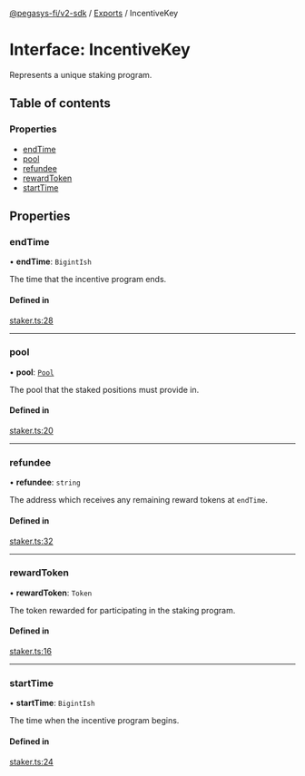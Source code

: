 [@pegasys-fi/v2-sdk](../README.md) / [Exports](../modules.md) / IncentiveKey

# Interface: IncentiveKey

Represents a unique staking program.

## Table of contents

### Properties

- [endTime](IncentiveKey.md#endtime)
- [pool](IncentiveKey.md#pool)
- [refundee](IncentiveKey.md#refundee)
- [rewardToken](IncentiveKey.md#rewardtoken)
- [startTime](IncentiveKey.md#starttime)

## Properties

### endTime

• **endTime**: `BigintIsh`

The time that the incentive program ends.

#### Defined in

[staker.ts:28](https://github.com/Uniswap/v2-sdk/blob/08a7c05/src/staker.ts#L28)

___

### pool

• **pool**: [`Pool`](../classes/Pool.md)

The pool that the staked positions must provide in.

#### Defined in

[staker.ts:20](https://github.com/Uniswap/v2-sdk/blob/08a7c05/src/staker.ts#L20)

___

### refundee

• **refundee**: `string`

The address which receives any remaining reward tokens at `endTime`.

#### Defined in

[staker.ts:32](https://github.com/Uniswap/v2-sdk/blob/08a7c05/src/staker.ts#L32)

___

### rewardToken

• **rewardToken**: `Token`

The token rewarded for participating in the staking program.

#### Defined in

[staker.ts:16](https://github.com/Uniswap/v2-sdk/blob/08a7c05/src/staker.ts#L16)

___

### startTime

• **startTime**: `BigintIsh`

The time when the incentive program begins.

#### Defined in

[staker.ts:24](https://github.com/Uniswap/v2-sdk/blob/08a7c05/src/staker.ts#L24)
